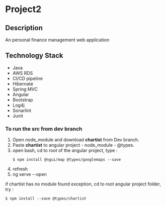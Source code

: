 # Project2
<h2>Description</h2>
<p>An personal finance management web application</p>


<h2>Technology Stack</h2>
<ul>
  <li>Java</li>
  <li>AWS RDS</li>
  <li>CI/CD pipeline</li>
  <li>Hibernate</li>
  <li>Spring MVC</li>
  <li>Angular</li>
  <li>Bootstrap</li>
  <li>Log4j</li>
  <li>Sonarlint</li>
  <li>Junit</li> 
  </ul>

<h3>To run the src from dev branch</h3>

<ol>
  <li>Open node_module and download <b>chartist</b> from Dev branch.</li>
  <li>Paste <b>chartist</b> to angular project - node_module - @types.</li>
  <li>open bash, cd to root of the angular project, type :
  
  
  ```
  $ npm install @ngui/map @types/googlemaps --save
  ```
  </li>
  <li>refresh</li>
  <li>ng serve --open</li>
  </ol>
  <p>if chartist has no module found exception, cd to root angular project folder, try :
  
  ```
  $ npm install --save @types/chartist
  ```
  </p>

